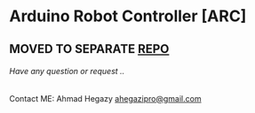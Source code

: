 # Arduino Robot Controller [ARC]
## MOVED TO SEPARATE [REPO](https://github.com/ahegazy/arduino-robot-controller)



###### Have any question or request .. 
Contact ME: Ahmad Hegazy <ahegazipro@gmail.com>
